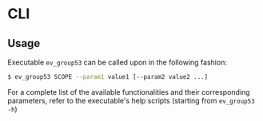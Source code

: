 # CLI

## Usage

Executable `ev_group53` can be called upon in the following fashion:

```bash
$ ev_group53 SCOPE --param1 value1 [--param2 value2 ...]
```

For a complete list of the available functionalities and their corresponding
parameters, refer to the executable's help scripts (starting from
`ev_group53 -h`)
